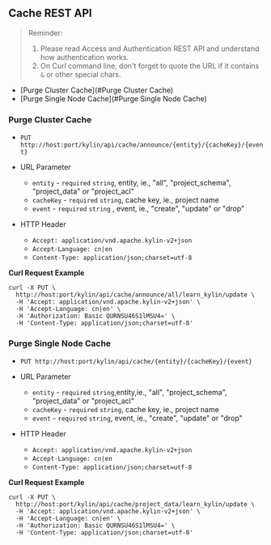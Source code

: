 ## Cache REST API

> Reminder:
>
> 1. Please read Access and Authentication REST API and understand how authentication works.
> 2. On Curl command line, don't forget to quote the URL if it contains `&` or other special chars.



* [Purge Cluster Cache](#Purge Cluster Cache)
* [Purge Single Node Cache](#Purge Single Node Cache)



### Purge Cluster Cache

- `PUT http://host:port/kylin/api/cache/announce/{entity}/{cacheKey}/{event}`


- URL Parameter
    * `entity` - `required` `string`, entity, ie., "all", "project_schema", "project_data" or "project_acl" 
    * `cacheKey` - `required` `string`, cache key, ie., project name
    * `event` - `required` `string` , event, ie., "create", "update" or "drop"


- HTTP Header
  - `Accept: application/vnd.apache.kylin-v2+json`
  - `Accept-Language: cn|en`
  - `Content-Type: application/json;charset=utf-8`


**Curl Request Example**

```shell
curl -X PUT \
  http://host:port/kylin/api/cache/announce/all/learn_kylin/update \
  -H 'Accept: application/vnd.apache.kylin-v2+json' \
  -H 'Accept-Language: cn|en' \
  -H 'Authorization: Basic QURNSU46S1lMSU4=' \
  -H 'Content-Type: application/json;charset=utf-8'
```



### Purge Single Node Cache

- `PUT http://host:port/kylin/api/cache/{entity}/{cacheKey}/{event}`


- URL Parameter
    * `entity` - `required` `string`,entity,ie., "all", "project_schema", "project_data" or "project_acl" 
    * `cacheKey` - `required` `string`, cache key, ie., project name
    * `event` - `required` `string`, event, ie., "create", "update" or "drop"


- HTTP Header
  - `Accept: application/vnd.apache.kylin-v2+json`
  - `Accept-Language: cn|en`
  - `Content-Type: application/json;charset=utf-8`


**Curl Request Example**

```shell
curl -X PUT \
  http://host:port/kylin/api/cache/project_data/learn_kylin/update \
  -H 'Accept: application/vnd.apache.kylin-v2+json' \
  -H 'Accept-Language: cn|en' \
  -H 'Authorization: Basic QURNSU46S1lMSU4=' \
  -H 'Content-Type: application/json;charset=utf-8'
```